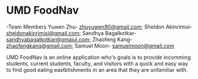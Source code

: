 # UMD FoodNav
-Team Members
    Yuwen Zhu- zhuyuwen90@gmail.com; 
    Sheldon Akinrimisi- sheldonakinrimisi@gmail.com; 
    Sandhya Bagalkotkar- sandhyabagalkotkar@gmaiul.com; 
    Zhaofeng Kang- zhaofengkang@gmail.com;
    Samuel Moon- samuelmoon@gmail.com
    
UMD FoodNav is an online application who's goals is to provide incomming students, current students, faculty, and visitors with a quick and easy way to find good eating eastblishments in an area that they are unfamiliar with. 



